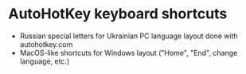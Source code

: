# AutoHotKey keyboard shortcuts

 - Russian special letters for Ukrainian PC language layout done with autohotkey.com
 - MacOS-like shortcuts for Windows layout ("Home", "End", change language, etc.)
